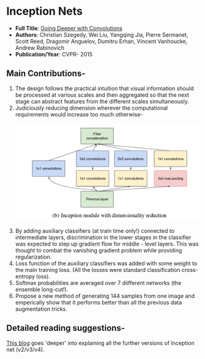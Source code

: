 
# Inception Nets

* **Full Title**: [Going Deeper with Convolutions](https://www.cs.unc.edu/~wliu/papers/GoogLeNet.pdf)
* **Authors**: Christian Szegedy, Wei Liu, Yangqing Jia, Pierre Sermanet, Scott Reed, Dragomir Anguelov, Dumitru Erhan, Vincent Vanhoucke, Andrew Rabinovich
* **Publication/Year**: CVPR- 2015

## Main Contributions-
1. The design follows the practical intuition that visual information should be processed at various scales and then aggregated so that the next stage can abstract features from the different scales simultaneously.
2. Judiciously reducing dimension wherever the computational requirements would increase too much otherwise- <p align="center"> ![Building_block](inception_net_block.png) </p>
3.  By adding auxiliary classifiers (at train time only!) connected to intermediate layers, discrimination in the lower stages in the classifier was expected to step up gradient flow for middle - level layers. This was thought  to  combat  the  vanishing  gradient  problem  while providing  regularization.
4. Loss function of the auxiliary classifiers was added with some weight to the main training loss. (All the losses were standard classification cross-entropy loss).
5. Softmax probabilities are averaged over 7 diifferent networks (the ensemble long-cut!).
6. Propose a new method of generating 144 samples from one image and emperically show that it performs better than all the previous data augmentation tricks.

## Detailed reading suggestions-
[This blog](https://towardsdatascience.com/a-simple-guide-to-the-versions-of-the-inception-network-7fc52b863202) goes 'deeper' into explaining all the further versions of Inception net (v2/v3/v4).
